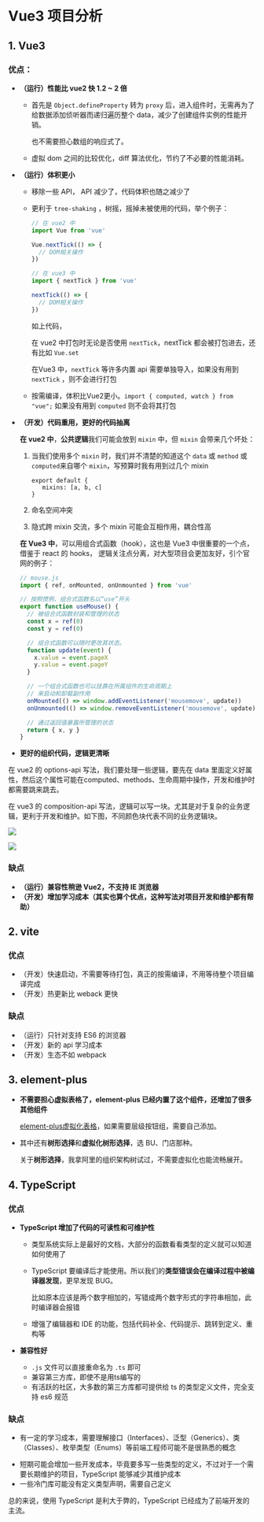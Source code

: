 # Vue3 项目分析



## 1. Vue3

### 优点：

* **（运行）性能比 vue2 快 1.2 ~ 2 倍**

  * 首先是 `Object.defineProperty` 转为 `proxy` 后，进入组件时，无需再为了给数据添加侦听器而递归遍历整个 data，减少了创建组件实例的性能开销。

    也不需要担心数组的响应式了。

  * 虚拟 dom 之间的比较优化，diff 算法优化，节约了不必要的性能消耗。

* **（运行）体积更小**

  * 移除一些 API， API 减少了，代码体积也随之减少了

  * 更利于 `tree-shaking` ，树摇，摇掉未被使用的代码，举个例子：

    ```js
    // 在 vue2 中
    import Vue from 'vue'
    
    Vue.nextTick(() => {
      // DOM相关操作
    })
    
    // 在 vue3 中
    import { nextTick } from 'vue'
    
    nextTick(() => {
      // DOM相关操作
    })
    ```

    如上代码，

    在 vue2 中打包时无论是否使用 `nextTick`，nextTick 都会被打包进去，还有比如 `Vue.set`

    在Vue3 中，`nextTick` 等许多内置 api 需要单独导入，如果没有用到 `nextTick` ，则不会进行打包

  * 按需编译，体积比Vue2更小。`import { computed, watch } from "vue";` 如果没有用到 `computed` 则不会将其打包

* **（开发）代码重用，更好的代码抽离** 

  **在 vue2 中**，**公共逻辑**我们可能会放到 `mixin` 中，但 `mixin` 会带来几个坏处：

  1. 当我们使用多个 `mixin` 时，我们并不清楚的知道这个 `data` 或 `method` 或 `computed`来自哪个 `mixin`，写预算时我有用到过几个 mixin

     ```vue
     export default {
     	mixins: [a, b, c]
     }
     ```

  2. 命名空间冲突

  3. 隐式跨 mixin 交流，多个 mixin 可能会互相作用，耦合性高

  **在 Vue3 中**，可以用组合式函数（hook），这也是 Vue3 中很重要的一个点，借鉴于 react 的 hooks， 逻辑关注点分离，对大型项目会更加友好，引个官网的例子：

  ```js
  // mouse.js
  import { ref, onMounted, onUnmounted } from 'vue'
  
  // 按照惯例，组合式函数名以“use”开头
  export function useMouse() {
    // 被组合式函数封装和管理的状态
    const x = ref(0)
    const y = ref(0)
  
    // 组合式函数可以随时更改其状态。
    function update(event) {
      x.value = event.pageX
      y.value = event.pageY
    }
  
    // 一个组合式函数也可以挂靠在所属组件的生命周期上
    // 来启动和卸载副作用
    onMounted(() => window.addEventListener('mousemove', update))
    onUnmounted(() => window.removeEventListener('mousemove', update))
  
    // 通过返回值暴露所管理的状态
    return { x, y }
  }
  ```

* **更好的组织代码，逻辑更清晰**

在 vue2 的 options-api 写法，我们要处理一些逻辑，要先在 data 里面定义好属性，然后这个属性可能在computed、methods、生命周期中操作，开发和维护时都需要跳来跳去。

在 vue3 的  composition-api 写法，逻辑可以写一块。尤其是对于复杂的业务逻辑，更利于开发和维护。如下图，不同颜色块代表不同的业务逻辑块。

![](https://fjolt.com/images/misc/08052022.webp)

![](https://img2020.cnblogs.com/blog/1069051/202103/1069051-20210319140832703-1591387698.png)

### 缺点

* **（运行）兼容性稍逊 Vue2，不支持 IE 浏览器**
* **（开发）增加学习成本（其实也算个优点，这种写法对项目开发和维护都有帮助）**



## 2. vite

### 优点

* （开发）快速启动，不需要等待打包，真正的按需编译，不用等待整个项目编译完成
* （开发）热更新比 weback 更快

### 缺点

* （运行）只针对支持 ES6 的浏览器
* （开发）新的 api 学习成本
* （开发）生态不如 webpack



## 3. element-plus

* **不需要担心虚拟表格了，element-plus 已经内置了这个组件，还增加了很多其他组件**

  [element-plus虚拟化表格](https://element-plus.gitee.io/zh-CN/component/table-v2.html#%E6%A0%91%E5%BD%A2%E6%95%B0%E6%8D%AE)，如果需要层级按钮组，需要自己添加。

* 其中还有**树形选择**和**虚拟化树形选择**，选 BU、门店那种。

  关于**树形选择**，我拿阿里的组织架构树试过，不需要虚拟化也能流畅展开。



## 4. TypeScript

### 优点

* **TypeScript 增加了代码的可读性和可维护性**

  - 类型系统实际上是最好的文档，大部分的函数看看类型的定义就可以知道如何使用了

  - TypeScript 要编译后才能使用。所以我们的**类型错误会在编译过程中被编译器发现**，更早发现 BUG。

    比如原本应该是两个数字相加的，写错成两个数字形式的字符串相加，此时编译器会报错

  - 增强了编辑器和 IDE 的功能，包括代码补全、代码提示、跳转到定义、重构等

* **兼容性好**

  * `.js` 文件可以直接重命名为 `.ts` 即可
  * 兼容第三方库，即使不是用ts编写的
  * 有活跃的社区，大多数的第三方库都可提供给 ts 的类型定义文件，完全支持 es6 规范

### 缺点

* 有一定的学习成本，需要理解接口（Interfaces）、泛型（Generics）、类（Classes）、枚举类型（Enums）等前端工程师可能不是很熟悉的概念

- 短期可能会增加一些开发成本，毕竟要多写一些类型的定义，不过对于一个需要长期维护的项目，TypeScript 能够减少其维护成本
- 一些冷门库可能没有定义类型声明，需要自己定义

总的来说，使用 TypeScript 是利大于弊的，TypeScript 已经成为了前端开发的主流。
